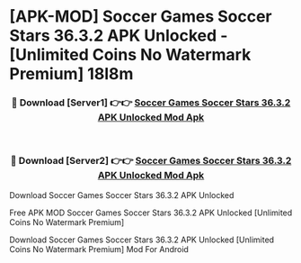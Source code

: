 # [APK-MOD] Soccer Games  Soccer Stars 36.3.2 APK Unlocked - [Unlimited Coins No Watermark Premium] 18l8m



<div align="center">
<h3>🔴 Download [Server1] 👉👉 <a href="https://momento.my/?title=Soccer_Games__Soccer_Stars_36.3.2_APK_Unlocked">Soccer Games  Soccer Stars 36.3.2 APK Unlocked Mod Apk</a></h3><br>

<h3>🔴 Download [Server2] 👉👉 <a href="https://momento.my/?title=Soccer_Games__Soccer_Stars_36.3.2_APK_Unlocked">Soccer Games  Soccer Stars 36.3.2 APK Unlocked Mod Apk</a></h3>
</div>



Download Soccer Games  Soccer Stars 36.3.2 APK Unlocked 

Free APK MOD Soccer Games  Soccer Stars 36.3.2 APK Unlocked [Unlimited Coins No Watermark Premium]

Download Soccer Games  Soccer Stars 36.3.2 APK Unlocked [Unlimited Coins No Watermark Premium] Mod For Android
